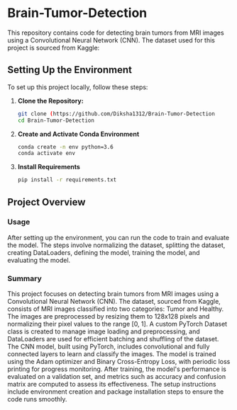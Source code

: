 # Brain-Tumor-Detection
This repository contains code for detecting brain tumors from MRI images using a Convolutional Neural Network (CNN). The dataset used for this project is sourced from Kaggle:

## Setting Up the Environment

To set up this project locally, follow these steps:

1. **Clone the Repository:**

   ```bash
   git clone (https://github.com/Diksha1312/Brain-Tumor-Detection
   cd Brain-Tumor-Detection


2. **Create and Activate Conda Environment**

   ```bash
   conda create -n env python=3.6
   conda activate env

3. **Install Requirements**

   ```bash
   pip install -r requirements.txt

## Project Overview

### Usage

After setting up the environment, you can run the code to train and evaluate the model. The steps involve normalizing the dataset, splitting the dataset, creating DataLoaders, defining the model, training the model, and evaluating the model.

### Summary

This project focuses on detecting brain tumors from MRI images using a Convolutional Neural Network (CNN). The dataset, sourced from Kaggle, consists of MRI images classified into two categories: Tumor and Healthy. The images are preprocessed by resizing them to 128x128 pixels and normalizing their pixel values to the range [0, 1]. A custom PyTorch Dataset class is created to manage image loading and preprocessing, and DataLoaders are used for efficient batching and shuffling of the dataset. The CNN model, built using PyTorch, includes convolutional and fully connected layers to learn and classify the images. The model is trained using the Adam optimizer and Binary Cross-Entropy Loss, with periodic loss printing for progress monitoring. After training, the model's performance is evaluated on a validation set, and metrics such as accuracy and confusion matrix are computed to assess its effectiveness. The setup instructions include environment creation and package installation steps to ensure the code runs smoothly.

